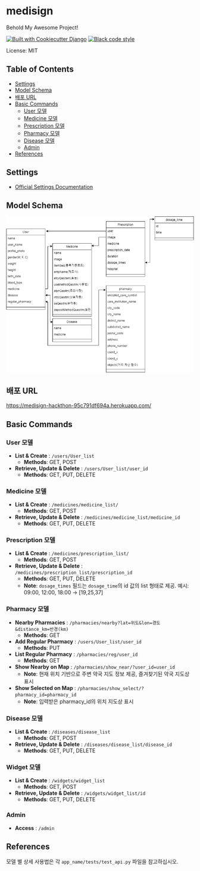 # medisign

Behold My Awesome Project!

[![Built with Cookiecutter Django](https://img.shields.io/badge/built%20with-Cookiecutter%20Django-ff69b4.svg?logo=cookiecutter)](https://github.com/cookiecutter/cookiecutter-django/)
[![Black code style](https://img.shields.io/badge/code%20style-black-000000.svg)](https://github.com/ambv/black)

License: MIT



## Table of Contents

- [Settings](#settings)
- [Model Schema](#model-schema)
- [배포 URL](#배포-url)
- [Basic Commands](#basic-commands)
  - [User 모델](#user-모델)
  - [Medicine 모델](#medicine-모델)
  - [Prescription 모델](#prescription-모델)
  - [Pharmacy 모델](#pharmacy-모델)
  - [Disease 모델](#disease-모델)
  - [Admin](#admin)
- [References](#references)

## Settings

- [Official Settings Documentation](http://cookiecutter-django.readthedocs.io/en/latest/settings.html)

## Model Schema

![Model Schema](medisign%20%EB%AA%A8%EB%8D%B8%20%EC%8A%A4%ED%82%A4%EB%A7%88.drawio.png)

## 배포 URL

https://medisign-hackthon-95c791df694a.herokuapp.com/

## Basic Commands

### **User** 모델

- **List & Create** : `/users/User_list`
  - **Methods**: GET, POST
- **Retrieve, Update & Delete** : `/users/User_list/user_id`
  - **Methods**: GET, PUT, DELETE

### **Medicine** 모델

- **List & Create** : `/medicines/medicine_list/`
  - **Methods**: GET, POST
- **Retrieve, Update & Delete** : `/medicines/medicine_list/medicine_id`
  - **Methods**: GET, PUT, DELETE

### **Prescription** 모델

- **List & Create** : `/medicines/prescription_list/`
  - **Methods**: GET, POST
- **Retrieve, Update & Delete** : `/medicines/prescription_list/prescription_id`
  - **Methods**: GET, PUT, DELETE
  - **Note**: `dosage_times` 필드는 `dosage_time`의 id 값의 list 형태로 제공. 예시: 09:00, 12:00, 18:00 → [19,25,37]

### **Pharmacy** 모델

- **Nearby Pharmacies** : `/pharmacies/nearby?lat=위도&lon=경도&distance_km=반경(km)`
  - **Methods**: GET
- **Add Regular Pharmacy** : `/users/User_list/user_id`
  - **Methods**: PUT
- **List Regular Pharmacy** : `/pharmacies/reg/user_id`
  - **Methods**: GET  
- **Show Nearby on Map** : `/pharmacies/show_near/?user_id=user_id`
  - **Note**: 현재 위치 기반으로 주변 약국 지도 정보 제공, 즐겨찾기된 약국 지도상 표시
- **Show Selected on Map** : `/pharmacies/show_select/?pharmacy_id=pharmacy_id`
  - **Note**: 입력받은 pharmacy_id의 위치 지도상 표시

### **Disease** 모델

- **List & Create** : `/diseases/disease_list`
  - **Methods**: GET, POST
- **Retrieve, Update & Delete** : `/diseases/disease_list/disease_id`
  - **Methods**: GET, PUT, DELETE

### **Widget** 모델
- **List & Create** : `/widgets/widget_list`
  - **Methods**: GET, POST
- **Retrieve, Update & Delete** : `/widgets/widget_list/id`
  - **Methods**: GET, PUT, DELETE

### **Admin**

- **Access** : `/admin`

## References

모델 별 상세 사용법은 각 `app_name/tests/test_api.py` 파일을 참고하십시오.


